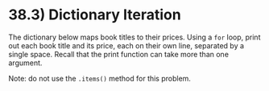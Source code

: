 # 38.3) Dictionary Iteration

The dictionary below maps book titles to their prices. Using a `for` loop, print
out each book title and its price, each on their own line, separated by a single
space. Recall that the print function can take more than one argument.

Note: do not use the `.items()` method for this problem.
